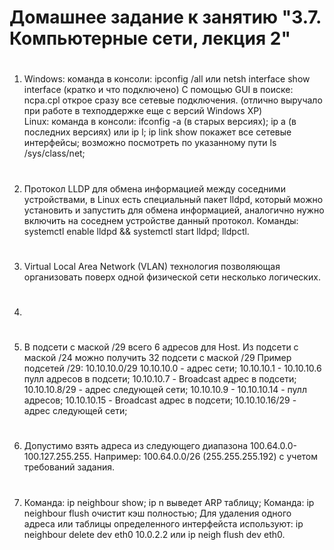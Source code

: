 # Домашнее задание к занятию "3.7. Компьютерные сети, лекция 2"
#
1.  Windows: команда в консоли: ipconfig /all или netsh interface show interface (кратко и что подключено) 
    C помощью GUI в поиске: ncpa.cpl открое сразу все сетевые подключения. (отлично выручало при работе в техподдержке еще с версий Windows XP)  
    Linux:  команда в консоли: ifconfig -a (в старых версиях); ip a (в последних версиях) или ip l; ip link show покажет все сетевые интерфейсы;
    возможно посмотреть по указанному пути ls /sys/class/net;
#
2.  Протокол LLDP для обмена информацией между соседними устройствами, в Linux есть специальный пакет lldpd, который можно установить и запустить
    для обмена информацией, аналогично нужно включить на соседнем устройстве данный протокол.
    Команды: systemctl enable lldpd && systemctl start lldpd; lldpctl.
#
3.  Virtual Local Area Network (VLAN) технология позволяющая организовать поверх одной физической сети несколько логических.
    
#
4. 
#
5.  В подсети с маской /29 всего 6 адресов для Host. Из подсети с маской /24 можно получить 32 подсети с маской /29
    Пример подсетей /29: 10.10.10.0/29 10.10.10.0 - адрес сети; 10.10.10.1 - 10.10.10.6 пулл адресов в подсети; 
    10.10.10.7 - Broadcast адрес в подсети; 10.10.10.8/29 - адрес следующей сети; 10.10.10.9 - 10.10.10.14 - пулл адресов;
    10.10.10.15 - Broadcast адрес в подсети; 10.10.10.16/29 - адрес следующей сети; 
#
6.  Допустимо взять адреса из следующего диапазона 100.64.0.0-100.127.255.255. Например: 100.64.0.0/26 (255.255.255.192) с учетом требований задания.
#
7.  Команда: ip neighbour show; ip n выведет ARP таблицу; Команда: ip neighbour flush очистит кэш полностью; Для удаления одного адреса или таблицы
    определенного интерфейста используют: ip neighbour delete dev eth0 10.0.2.2 или ip neigh flush dev eth0.

